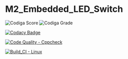 # M2_Embedded_LED_Switch

![Codiga Score](https://api.codiga.io/project/33101/score/svg)
![Codiga Grade](https://api.codiga.io/project/33101/status/svg)

[![Codacy Badge](https://app.codacy.com/project/badge/Grade/042138d0e33246dabb8092fae76d4e3a)](https://www.codacy.com/gh/Kommina-Mohansai/M2_Embedded_LED_Switch/dashboard?utm_source=github.com&amp;utm_medium=referral&amp;utm_content=Kommina-Mohansai/M2_Embedded_LED_Switch&amp;utm_campaign=Badge_Grade)

[![Code Quality - Cppcheck](https://github.com/Kommina-Mohansai/M2_Embedded_LED_Switch/actions/workflows/c-cpp.yml/badge.svg)](https://github.com/Kommina-Mohansai/M2_Embedded_LED_Switch/actions/workflows/c-cpp.yml)

[![Build_CI - Linux](https://github.com/Kommina-Mohansai/M2_Embedded_LED_Switch/actions/workflows/Linux.yml/badge.svg)](https://github.com/Kommina-Mohansai/M2_Embedded_LED_Switch/actions/workflows/Linux.yml)
